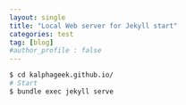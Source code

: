 ```yaml
---
layout: single
title: "Local Web server for Jekyll start"
categories: test
tag: [blog]
#author_profile : false
---
```




```bash
$ cd kalphageek.github.io/
# Start
$ bundle exec jekyll serve
```

